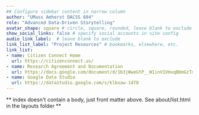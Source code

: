 ```yaml
---
## Configure sidebar content in narrow column
author: "UMass Amherst DACSS 604"
role: "Advanced Data-Driven Storytelling"
avatar_shape: square # circle, square, rounded, leave blank to exclude
show_social_links: false # specify social accounts in site config
audio_link_label:  # leave blank to exclude
link_list_label: "Project Resources" # bookmarks, elsewhere, etc.
link_list:
- name: Citizen Connect Home
  url: https://citizenconnect.us/
- name: Research Agreement and Documentation
  url: https://docs.google.com/document/d/1b3jWweGtP__W1inV1VmvqB6mGzTmggl1xwjr-uI5zh4/edit?usp=sharing
- name: Google Data Studio
  url: https://datastudio.google.com/s/klbxaw-14T8
---
```


** index doesn't contain a body, just front matter above.
See about/list.html in the layouts folder **